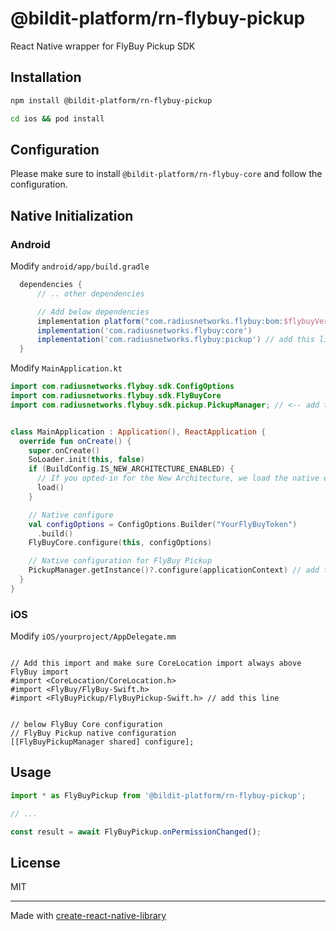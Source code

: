 # @bildit-platform/rn-flybuy-pickup

React Native wrapper for FlyBuy Pickup SDK

## Installation

```sh
npm install @bildit-platform/rn-flybuy-pickup

cd ios && pod install
```

## Configuration

Please make sure to install `@bildit-platform/rn-flybuy-core` and follow the configuration.


## Native Initialization

### Android

Modify `android/app/build.gradle`

```gradle
  dependencies {
      // .. other dependencies

      // Add below dependencies
      implementation platform("com.radiusnetworks.flybuy:bom:$flybuyVersion")
      implementation('com.radiusnetworks.flybuy:core')
      implementation('com.radiusnetworks.flybuy:pickup') // add this line
  }
```

Modify `MainApplication.kt`

```kotlin
import com.radiusnetworks.flybuy.sdk.ConfigOptions
import com.radiusnetworks.flybuy.sdk.FlyBuyCore
import com.radiusnetworks.flybuy.sdk.pickup.PickupManager; // <-- add this import


class MainApplication : Application(), ReactApplication {
  override fun onCreate() {
    super.onCreate()
    SoLoader.init(this, false)
    if (BuildConfig.IS_NEW_ARCHITECTURE_ENABLED) {
      // If you opted-in for the New Architecture, we load the native entry point for this app.
      load()
    }

    // Native configure
    val configOptions = ConfigOptions.Builder("YourFlyBuyToken")
      .build()
    FlyBuyCore.configure(this, configOptions)

    // Native configuration for FlyBuy Pickup
    PickupManager.getInstance()?.configure(applicationContext) // add this line
  }
}
```


### iOS


Modify `iOS/yourproject/AppDelegate.mm`

```objc

// Add this import and make sure CoreLocation import always above FlyBuy import
#import <CoreLocation/CoreLocation.h>
#import <FlyBuy/FlyBuy-Swift.h>
#import <FlyBuyPickup/FlyBuyPickup-Swift.h> // add this line

```

```objc

// below FlyBuy Core configuration
// FlyBuy Pickup native configuration
[[FlyBuyPickupManager shared] configure];
```

## Usage


```js
import * as FlyBuyPickup from '@bildit-platform/rn-flybuy-pickup';

// ...

const result = await FlyBuyPickup.onPermissionChanged();
```

## License

MIT

---

Made with [create-react-native-library](https://github.com/callstack/react-native-builder-bob)


